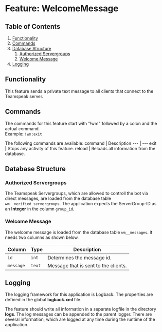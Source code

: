 # Feature: WelcomeMessage
## Table of Contents
1. [Functionality](#functionality)
1. [Commands](#commands)
1. [Database Structure](#database-structure)
   1. [Authorized Servergroups](#authorized-servergroups)
   1. [Welcome Message](#welcome-message)
1. [Logging](#logging)

## Functionality
This feature sends a private text message to all clients that connect to the Teamspeak server.

## Commands
The commands for this feature start with "!wm" followed by a colon and the actual command.  
Example: `!wm:exit`

The following commands are available:
command | Description
--- | ---
exit | Stops any activity of this feature.
reload | Reloads all information from the database.

## Database Structure
### Authorized Servergroups
The Teamspeak Servergroups, which are allowed to controll the bot via direct messages, are loaded from the database table `wm__verified_servergroups`. The application expects the ServerGroup-ID as an **Integer** in the column `group_id`.

### Welcome Message
The welcome message is loaded from the database table `wm__messages`. It needs two columns as shown below.

Column | Type | Description
--- | --- | ---
`id` | `int` | Determines the message id.
`message` | `text` | Message that is sent to the clients.

## Logging
The logging framework for this application is Logback. The properties are defined in the global **logback.xml** file.

The feature should write all information in a separate logfile in the directory **logs**. The log messages can be appended to the parent logger. There are several information, which are logged at any time during the runtime of the application.
